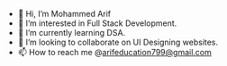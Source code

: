 - 👋 Hi, I’m Mohammed Arif
- 👀 I’m interested in Full Stack Development.
- 🌱 I’m currently learning DSA.
- 💞️ I’m looking to collaborate on UI Designing websites.
- 📫 How to reach me @arifeducation799@gmail.com

<!---
Hello Guys 
--->
